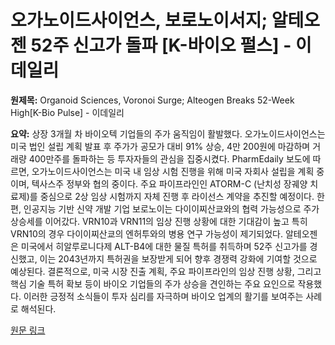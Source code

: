 # 오가노이드사이언스, 보로노이서지; 알테오젠 52주 신고가 돌파 [K-바이오 펄스] - 이데일리

**원제목:** Organoid Sciences, Voronoi Surge; Alteogen Breaks 52-Week High[K-Bio Pulse] - 이데일리

**요약:** 상장 3개월 차 바이오텍 기업들의 주가 움직임이 활발했다. 오가노이드사이언스는 미국 법인 설립 계획 발표 후 주가가 공모가 대비 91% 상승, 4만 200원에 마감하며 거래량 400만주를 돌파하는 등 투자자들의 관심을 집중시켰다.  PharmEdaily 보도에 따르면, 오가노이드사이언스는 미국 내 임상 시험 진행을 위해 미국 자회사 설립을 계획 중이며, 텍사스주 정부와 협의 중이다.  주요 파이프라인인 ATORM-C (난치성 장궤양 치료제)를 중심으로 2상 임상 시험까지 자체 진행 후 라이선스 계약을 추진할 예정이다.  한편, 인공지능 기반 신약 개발 기업 보로노이는 다이이찌산쿄와의 협력 가능성으로 주가 상승세를 이어갔다.  VRN10과 VRN11의 임상 진행 상황에 대한 기대감이 높고 특히 VRN10의 경우 다이이찌산쿄의 엔허투와의 병용 연구 가능성이 제기되었다.  알테오젠은 미국에서 히알루로니다제 ALT-B4에 대한 물질 특허를 취득하며 52주 신고가를 경신했고,  이는 2043년까지 특허권을 보장받게 되어 향후 경쟁력 강화에 기여할 것으로 예상된다.  결론적으로, 미국 시장 진출 계획,  주요 파이프라인의 임상 진행 상황, 그리고 핵심 기술 특허 확보 등이 바이오 기업들의 주가 상승을 견인하는 주요 요인으로 작용했다.  이러한 긍정적 소식들이 투자 심리를 자극하며 바이오 업계의 활기를 보여주는 사례로 해석된다.

[원문 링크](https://www.edaily.co.kr/News/Read?newsId=01082406642237144&mediaCodeNo=257)

